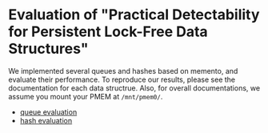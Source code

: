 
# Evaluation of "Practical Detectability for Persistent Lock-Free Data Structures"

We implemented several queues and hashes based on memento, and evaluate their performance. To reproduce our results, please see the documentation for each data structrue. Also, for overall documentations, we assume you mount your PMEM at `/mnt/pmem0/`.
- [queue evaluation](./queue/README.md)
- [hash evaluation](./hash/README.md)

